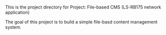 This is the project directory for Project: File-based CMS (LS-RB175 network application)

The goal of this project is to build a simple file-basd content management system. 